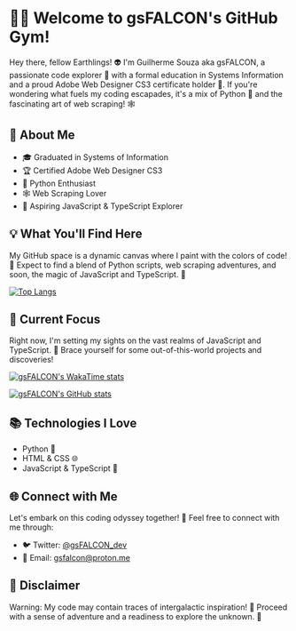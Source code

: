 # 👨‍💻 Welcome to gsFALCON's GitHub Gym!

Hey there, fellow Earthlings! 👽 I'm Guilherme Souza aka gsFALCON, a passionate code explorer 🚀 with a formal education in Systems Information and a proud Adobe Web Designer CS3 certificate holder 🎨. If you're wondering what fuels my coding escapades, it's a mix of Python 🐍 and the fascinating art of web scraping! 🕸️

## 🚀 About Me

- 🎓 Graduated in Systems of Information
- 🏆 Certified Adobe Web Designer CS3
- 🐍 Python Enthusiast
- 🕸️ Web Scraping Lover
- 🌟 Aspiring JavaScript & TypeScript Explorer

## 💡 What You'll Find Here

My GitHub space is a dynamic canvas where I paint with the colors of code! 🎨 Expect to find a blend of Python scripts, web scraping adventures, and soon, the magic of JavaScript and TypeScript. 🚀

[![Top Langs](https://github-readme-stats.vercel.app/api/top-langs/?username=gsfalcon&layout=compact&theme=graywhite&hide_border=true)](https://github.com/gsfalcon)

## 🌌 Current Focus

Right now, I'm setting my sights on the vast realms of JavaScript and TypeScript. 🚀 Brace yourself for some out-of-this-world projects and discoveries!

[![gsFALCON's WakaTime stats](https://github-readme-stats.vercel.app/api/wakatime?username=gsfalcon&theme=graywhite&hide_border=true&include_all_commits=true&show_icons=true)](https://github.com/gsfalcon)

[![gsFALCON's GitHub stats](https://github-readme-stats.vercel.app/api?username=gsfalcon&show_icons=true&theme=graywhite&hide_border=true&include_all_commits=true)](https://github.com/gsfalcon)


## 📚 Technologies I Love

- Python 🐍
- HTML & CSS 🌐
- JavaScript & TypeScript 🚀

## 🌐 Connect with Me

Let's embark on this coding odyssey together! 🚀 Feel free to connect with me through:

- 🐦 Twitter: [@gsFALCON_dev](https://twitter.com/gsFALCON_dev)
- 📧 Email: gsfalcon@proton.me

## 🚨 Disclaimer

Warning: My code may contain traces of intergalactic inspiration! 👾 Proceed with a sense of adventure and a readiness to explore the unknown. 🌌

